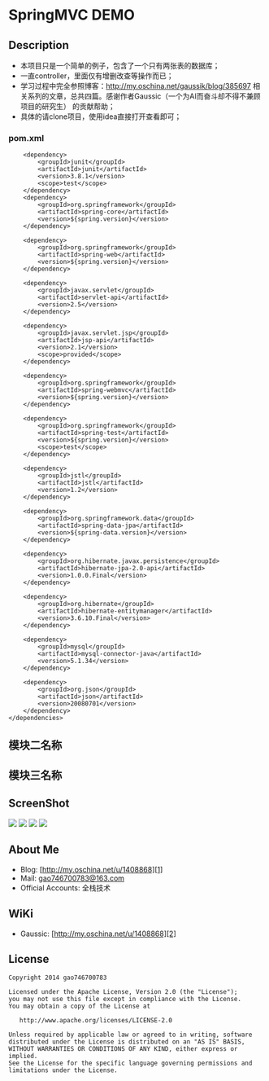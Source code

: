 
# SpringMVC DEMO

## Description

- 本项目只是一个简单的例子，包含了一个只有两张表的数据库；
- 一直controller，里面仅有增删改查等操作而已；
- 学习过程中完全参照博客：http://my.oschina.net/gaussik/blog/385697 相关系列的文章，总共四篇。感谢作者Gaussic（一个为AI而奋斗却不得不兼顾项目的研究生） 的贡献帮助；
- 具体的请clone项目，使用idea直接打开查看即可；

### pom.xml

        <dependency>
            <groupId>junit</groupId>
            <artifactId>junit</artifactId>
            <version>3.8.1</version>
            <scope>test</scope>
        </dependency>
        <dependency>
            <groupId>org.springframework</groupId>
            <artifactId>spring-core</artifactId>
            <version>${spring.version}</version>
        </dependency>

        <dependency>
            <groupId>org.springframework</groupId>
            <artifactId>spring-web</artifactId>
            <version>${spring.version}</version>
        </dependency>

        <dependency>
            <groupId>javax.servlet</groupId>
            <artifactId>servlet-api</artifactId>
            <version>2.5</version>
        </dependency>

        <dependency>
            <groupId>javax.servlet.jsp</groupId>
            <artifactId>jsp-api</artifactId>
            <version>2.1</version>
            <scope>provided</scope>
        </dependency>

        <dependency>
            <groupId>org.springframework</groupId>
            <artifactId>spring-webmvc</artifactId>
            <version>${spring.version}</version>
        </dependency>

        <dependency>
            <groupId>org.springframework</groupId>
            <artifactId>spring-test</artifactId>
            <version>${spring.version}</version>
            <scope>test</scope>
        </dependency>

        <dependency>
            <groupId>jstl</groupId>
            <artifactId>jstl</artifactId>
            <version>1.2</version>
        </dependency>

        <dependency>
            <groupId>org.springframework.data</groupId>
            <artifactId>spring-data-jpa</artifactId>
            <version>${spring-data.version}</version>
        </dependency>

        <dependency>
            <groupId>org.hibernate.javax.persistence</groupId>
            <artifactId>hibernate-jpa-2.0-api</artifactId>
            <version>1.0.0.Final</version>
        </dependency>

        <dependency>
            <groupId>org.hibernate</groupId>
            <artifactId>hibernate-entitymanager</artifactId>
            <version>3.6.10.Final</version>
        </dependency>

        <dependency>
            <groupId>mysql</groupId>
            <artifactId>mysql-connector-java</artifactId>
            <version>5.1.34</version>
        </dependency>

        <dependency>
            <groupId>org.json</groupId>
            <artifactId>json</artifactId>
            <version>20080701</version>
        </dependency>
    </dependencies>


## 模块二名称
## 模块三名称

## ScreenShot
![](https://github.com/gao746700783/SpringMVC/tree/master/images/list.jpg)
![](https://github.com/gao746700783/SpringMVC/tree/master/images/add.jpg)
![](https://github.com/gao746700783/SpringMVC/tree/master/images/update.jpg)
![](https://raw.githubusercontent.com/gao746700783/SpringMVC/master/images/view.jpg)

## About Me

* Blog: [http://my.oschina.net/u/1408868][1]
* Mail: gao746700783@163.com
* Official Accounts: 全栈技术

## WiKi
* Gaussic: [http://my.oschina.net/u/1408868][2]

## License

    Copyright 2014 gao746700783

    Licensed under the Apache License, Version 2.0 (the "License");
    you may not use this file except in compliance with the License.
    You may obtain a copy of the License at

       http://www.apache.org/licenses/LICENSE-2.0

    Unless required by applicable law or agreed to in writing, software
    distributed under the License is distributed on an "AS IS" BASIS,
    WITHOUT WARRANTIES OR CONDITIONS OF ANY KIND, either express or implied.
    See the License for the specific language governing permissions and
    limitations under the License.
    


[1]: http://my.oschina.net/u/1408868
[2]: http://my.oschina.net/gaussik/blog/385697
